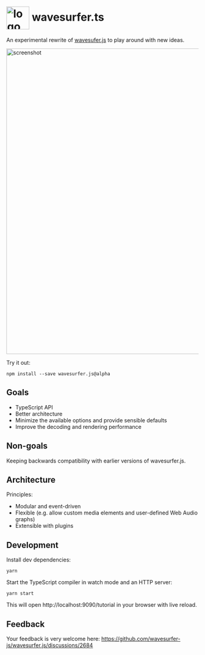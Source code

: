 # <img src="https://user-images.githubusercontent.com/381895/226091100-f5567a28-7736-4d37-8f84-e08f297b7e1a.png" alt="logo" height="60" valign="middle" /> wavesurfer.ts

An experimental rewrite of [wavesufer.js](https://github.com/wavesurfer-js/wavesurfer.js) to play around with new ideas.

<img alt="screenshot" src="https://user-images.githubusercontent.com/381895/225539680-fc724acd-8657-458e-a558-ff1c6758ba30.png" width="800" />

Try it out:
```
npm install --save wavesurfer.js@alpha
```

## Goals

 * TypeScript API
 * Better architecture
 * Minimize the available options and provide sensible defaults
 * Improve the decoding and rendering performance

## Non-goals

Keeping backwards compatibility with earlier versions of wavesurfer.js.

## Architecture

Principles:
 * Modular and event-driven
 * Flexible (e.g. allow custom media elements and user-defined Web Audio graphs)
 * Extensible with plugins

## Development

Install dev dependencies:

```
yarn
```

Start the TypeScript compiler in watch mode and an HTTP server:

```
yarn start
```

This will open http://localhost:9090/tutorial in your browser with live reload.

## Feedback

Your feedback is very welcome here: https://github.com/wavesurfer-js/wavesurfer.js/discussions/2684
